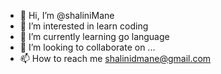 - 👋 Hi, I’m @shaliniMane
- 👀 I’m interested in learn coding
- 🌱 I’m currently learning go language
- 💞️ I’m looking to collaborate on ...
- 📫 How to reach me shalinidmane@gmail.com

<!---
shaliniMane/shaliniMane is a ✨ special ✨ repository because its `README.md` (this file) appears on your GitHub profile.
You can click the Preview link to take a look at your changes.
--->
